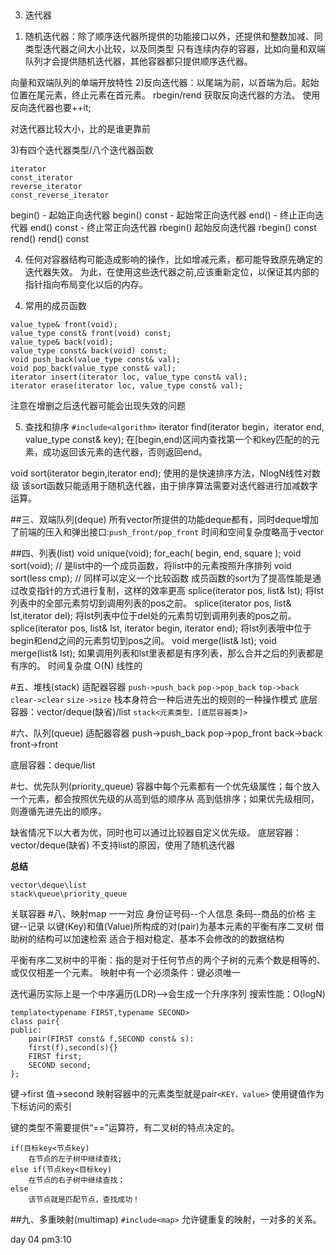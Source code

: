 


##
3. 迭代器
1) 随机迭代器：除了顺序迭代器所提供的功能接口以外，还提供和整数加减、同类型迭代器之间大小比较，以及同类型
只有连续内存的容器，比如向量和双端队列才会提供随机迭代器，其他容器都只提供顺序迭代器。

向量和双端队列的单端开放特性
2)反向迭代器：以尾端为前，以首端为后。起始位置在尾元素，终止元素在首元素。
rbegin/rend 获取反向迭代器的方法。
使用反向迭代器也要++it;

对迭代器比较大小，比的是谁更靠前

3)有四个迭代器类型/八个迭代器函数
```
iterator
const_iterator
reverse_iterator
const_reverse_iterator
```
begin() - 起始正向迭代器
begin() const - 起始常正向迭代器
end() - 终止正向迭代器
end() const - 终止常正向迭代器
rbegin() 起始反向迭代器
rbegin() const 
rend()
rend() const

4) 任何对容器结构可能造成影响的操作，比如增减元素，都可能导致原先确定的迭代器失效。
为此，在使用这些迭代器之前,应该重新定位，以保证其内部的指针指向布局变化以后的内存。

4. 常用的成员函数
```
value_type& front(void);
value_type const& front(void) const;
value_type& back(void);
value_type const& back(void) const;
void push_back(value_type const& val);
void pop_back(value_type const& val);
iterator insert(iterator loc, value_type const& val);
iterator erase(iterator loc, value_type const& val);
```
注意在增删之后迭代器可能会出现失效的问题

5. 查找和排序
`#include<algorithm>`
iterator find(iterator begin，iterator end, value_type const& key);
在[begin,end)区间内查找第一个和key匹配的的元素，成功返回该元素的迭代器，否则返回end。

void sort(iterator begin,iterator end);
使用的是快速排序方法，NlogN线性对数级
该sort函数只能适用于随机迭代器，由于排序算法需要对迭代器进行加减数字运算。


##三、双端队列(deque)
所有vector所提供的功能deque都有，同时deque增加了前端的压入和弹出接口:`push_front/pop_front`
时间和空间复杂度略高于vector

##四、列表(list)
void unique(void);
for_each( begin, end, square );
void sort(void);  // 是list中的一个成员函数，将list中的元素按照升序排列
void sort(less cmp);  // 同样可以定义一个比较函数
成员函数的sort为了提高性能是通过改变指针的方式进行复制，这样的效率更高
splice(iterator pos, list& lst);
将lst列表中的全部元素剪切到调用列表的pos之前。
splice(iterator pos, list& lst,iterator del);
将lst列表中位于del处的元素剪切到调用列表的pos之前。
splice(iterator pos, list& lst, iterator begin, iterator end);
将lst列表哦中位于begin和end之间的元素剪切到pos之间。
void merge(list& lst);
void merge(list& lst);
如果调用列表和lst里表都是有序列表，那么合并之后的列表都是有序的。
时间复杂度 O(N) 线性的

#五、堆栈(stack)
适配器容器
`push->push_back`
`pop->pop_back`
`top->back`
`clear->clear`
`size->size`
栈本身符合一种后进先出的规则的一种操作模式
底层容器：vector/deque(缺省)/list
`stack<元素类型，[底层容器类]>`

#六、队列(queue)
适配器容器
push->push_back
pop->pop_front
back->back
front->front

底层容器：deque/list

#七、优先队列(priority_queue)
容器中每个元素都有一个优先级属性；每个放入一个元素，都会按照优先级的从高到低的顺序从
高到低排序；如果优先级相同，则遵循先进先出的顺序。

缺省情况下以大者为优，同时也可以通过比较器自定义优先级。
底层容器：vector/deque(缺省)
不支持list的原因，使用了随机迭代器

__总结__
```
vector\deque\list
stack\queue\priority_queue
```

关联容器
#八、映射map
一一对应
身份证号码--个人信息
条码--商品的价格
主键--记录
以键(Key)和值(Value)所构成的对(pair)为基本元素的平衡有序二叉树
借助树的结构可以加速检索
适合于相对稳定、基本不会修改的的数据结构

平衡有序二叉树中的平衡：指的是对于任何节点的两个子树的元素个数是相等的、或仅仅相差一个元素。
映射中有一个必须条件：键必须唯一

迭代遍历实际上是一个中序遍历(LDR)-->会生成一个升序序列
搜索性能：O(logN)

```
template<typename FIRST,typename SECOND>
class pair{
public:
    pair(FIRST const& f,SECOND const& s):
    first(f),second(s){}
    FIRST first;
    SECOND second;
};
```
键->first
值->second
映射容器中的元素类型就是pair`<KEY，value>`
使用键值作为下标访问的索引

键的类型不需要提供“==”运算符，有二叉树的特点决定的。
```
if(目标key<节点key)
    在节点的左子树中继续查找;
else if(节点key<目标key)
    在节点的右子树中继续查找；
else
    该节点就是匹配节点，查找成功！
 ```


##九、多重映射(multimap)
`#include<map>`
允许键重复的映射，一对多的关系。



day 04  pm3:10




